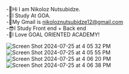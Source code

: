 


-👋Hi I am Nikoloz Nutsubidze.         
-🧠I Study At GOA.                
-🤯My Gmail is nikoloznutsubidze12@gmail.com       
-😎I Study Front end + Back end       
-🤩I Love GOAL ORIENTED ACADEMY!


![Screen Shot 2024-07-25 at 4 05 32 PM](https://github.com/user-attachments/assets/6c195e76-e104-414f-a609-069647c41905)![Screen Shot 2024-07-25 at 4 05 55 PM](https://github.com/user-attachments/assets/0a715a7f-e778-44fd-a576-ab372a0480e5)![Screen Shot 2024-07-25 at 4 06 20 PM](https://github.com/user-attachments/assets/29e6a9ca-2d1e-450e-b6e7-9d5d436a516e)![Screen Shot 2024-07-25 at 4 06 38 PM](https://github.com/user-attachments/assets/74bd28f0-147e-4a68-9ca1-71b8baf60888)

